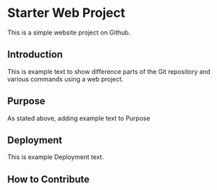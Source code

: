 # Starter Web Project

This is a simple website project on Github.

## Introduction
This is example text to show difference parts of the Git repository and various commands using a web project.
## Purpose
As stated above, adding example text to Purpose
## Deployment
This is example Deployment text.
## How to Contribute